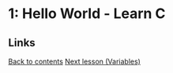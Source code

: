 # 1: Hello World - Learn C



## Links

[Back to contents](README.md)
[Next lesson (Variables)](02-Variables.md)
